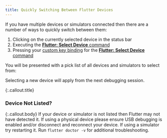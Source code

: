 ```yaml
---
title: Quickly Switching Between Flutter Devices
---
```


If you have multiple devices or simulators connected then there are a number of ways to quickly switch between them:

1. Clicking on the currently selected device in the status bar
1. Executing the [**Flutter: Select Device** command](/docs/commands/#flutter-change-device)
1. Pressing your [custom key binding](/docs/commands/#keybinding-commands) for the [**Flutter: Select Device** command](/docs/commands/#flutter-change-device)

You will be presented with a pick list of all devices and simulators to select from:

<!-- TODO
![The Flutter device pick list](/images/device_picklist.png)
-->

Selecting a new device will apply from the next debugging session.

{:.callout.title}
### Device Not Listed?

{:.callout.body}
If your device or simulator is not listed then Flutter may not have detected it. If using a physical device please ensure USB debugging is enabled and/or disconnect and reconnect your device. If using a simulator try restarting it. Run `flutter doctor -v` for additional troubleshooting.
